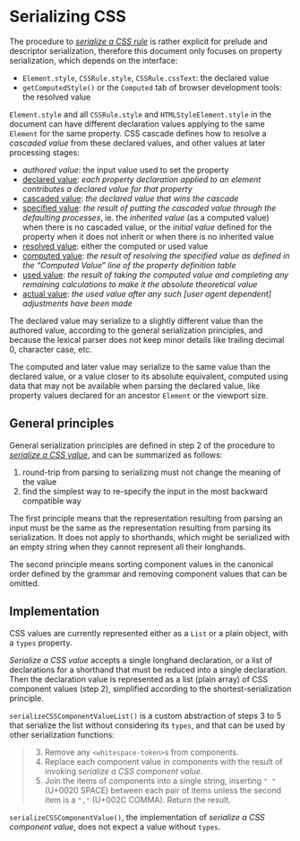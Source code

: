 
# Serializing CSS

The procedure to [*serialize a CSS rule*](https://drafts.csswg.org/cssom-1/#serialize-a-css-rule) is rather explicit for prelude and descriptor serialization, therefore this document only focuses on property serialization, which depends on the interface:

  - `Element.style`, `CSSRule.style`, `CSSRule.cssText`: the declared value
  - `getComputedStyle()` or the `Computed` tab of browser development tools: the resolved value

`Element.style` and all `CSSRule.style` and `HTMLStyleElement.style` in the document can have different declaration values applying to the same `Element` for the same property. CSS cascade defines how to resolve a *cascaded value* from these declared values, and other values at later processing stages:

  - *authored value*: the input value used to set the property
  - [declared value](https://drafts.csswg.org/css-cascade-5/#declared): *each property declaration applied to an element contributes a declared value for that property*
  - [cascaded value](https://drafts.csswg.org/css-cascade-5/#cascaded): *the declared value that wins the cascade*
  - [specified value](https://drafts.csswg.org/css-cascade-5/#specified): *the result of putting the cascaded value through the defaulting processes*, ie. the *inherited value* (as a computed value) when there is no cascaded value, or the *initial value* defined for the property when it does not inherit or when there is no inherited value
  - [resolved value](https://drafts.csswg.org/cssom-1/#resolved-values): either the computed or used value
  - [computed value](https://drafts.csswg.org/css-cascade-5/#computed): *the result of resolving the specified value as defined in the “Computed Value” line of the property definition table*
  - [used value](https://drafts.csswg.org/css-cascade-5/#used): *the result of taking the computed value and completing any remaining calculations to make it the absolute theoretical value*
  - [actual value](https://drafts.csswg.org/css-cascade-5/#actual): *the used value after any such [user agent dependent] adjustments have been made*

The declared value may serialize to a slightly different value than the authored value, according to the general serialization principles, and because the lexical parser does not keep minor details like trailing decimal 0, character case, etc.

The computed and later value may serialize to the same value than the declared value, or a value closer to its absolute equivalent, computed using data that may not be available when parsing the declared value, like property values declared for an ancestor `Element` or the viewport size.

## General principles

General serialization principles are defined in step 2 of the procedure to [*serialize a CSS value*](https://drafts.csswg.org/cssom-1/#serialize-a-css-value), and can be summarized as follows:

  1. round-trip from parsing to serializing must not change the meaning of the value
  2. find the simplest way to re-specify the input in the most backward compatible way

The first principle means that the representation resulting from parsing an input must be the same as the representation resulting from parsing its serialization. It does not apply to shorthands, which might be serialized with an empty string when they cannot represent all their longhands.

The second principle means sorting component values in the canonical order defined by the grammar and removing component values that can be omitted.

## Implementation

CSS values are currently represented either as a `List` or a plain object, with a `types` property.

*Serialize a CSS value* accepts a single longhand declaration, or a list of declarations for a shorthand that must be reduced into a single declaration. Then the declaration value is represented as a list (plain array) of CSS component values (step 2), simplified according to the shortest-serialization principle.

`serializeCSSComponentValueList()` is a custom abstraction of steps 3 to 5 that serialize the list without considering its `types`, and that can be used by other serialization functions:

  > 3. Remove any `<whitespace-token>`s from components.
  > 4. Replace each component value in components with the result of invoking *serialize a CSS component value*.
  > 5. Join the items of components into a single string, inserting `" "` (U+0020 SPACE) between each pair of items unless the second item is a `","` (U+002C COMMA). Return the result.

`serializeCSSComponentValue()`, the implementation of *serialize a CSS component value*, does not expect a value without `types`.
